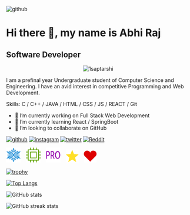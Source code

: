 
![github](https://github.com/abhiraj3070/abhiraj3070/assets/104653715/b4f31934-91da-44cd-bdfd-252cdebe4d99)

# Hi there 👋, my name is Abhi Raj
## Software Developer

<p align="center"> <img src="https://komarev.com/ghpvc/?username=1saptarshi&label=Profile%20views&color=0e75b6&style=flat" alt="1saptarshi" /> </p>

I am a prefinal year Undergraduate student of Computer Science and Engineering. I have an avid interest in competitive Programming and Web Development.

Skills: C / C++ / JAVA / HTML / CSS / JS / REACT / Git 

- 🔭 I’m currently working on Full Stack Web Development 
- 🌱 I’m currently learning React / SpringBoot 
- 👯 I’m looking to collaborate on GitHub 


[<img src='https://cdn.jsdelivr.net/npm/simple-icons@3.0.1/icons/github.svg' alt='github' height='40'>](https://github.com/abhiraj3070)  [<img src='https://cdn.jsdelivr.net/npm/simple-icons@3.0.1/icons/instagram.svg' alt='instagram' height='40'>](https://www.instagram.com/abhiraj3070/)  [<img src='https://cdn.jsdelivr.net/npm/simple-icons@3.0.1/icons/twitter.svg' alt='twitter' height='40'>](https://twitter.com/abhiraj3070)  [<img src='https://cdn.jsdelivr.net/npm/simple-icons@3.0.1/icons/reddit.svg' alt='Reddit' height='40'>](https://www.reddit.com/user/abhiraj3070)  

<a href='https://archiveprogram.github.com/'><img src='https://raw.githubusercontent.com/acervenky/animated-github-badges/master/assets/acbadge.gif' width='40' height='40'></a> <a href='https://docs.github.com/en/developers'><img src='https://raw.githubusercontent.com/acervenky/animated-github-badges/master/assets/devbadge.gif' width='40' height='40'></a> <a href='https://github.com/pricing'><img src='https://raw.githubusercontent.com/acervenky/animated-github-badges/master/assets/pro.gif' width='40' height='40'></a> <a href='https://stars.github.com/'><img src='https://raw.githubusercontent.com/acervenky/animated-github-badges/master/assets/starbadge.gif' width='35' height='35'></a> <a href='https://docs.github.com/en/github/supporting-the-open-source-community-with-github-sponsors'><img src='https://raw.githubusercontent.com/acervenky/animated-github-badges/master/assets/sponsorbadge.gif' width='35' height='35'></a> 

[![trophy](https://github-profile-trophy.vercel.app/?username=abhiraj3070)](https://github.com/ryo-ma/github-profile-trophy)

[![Top Langs](https://github-readme-stats.vercel.app/api/top-langs/?username=abhiraj3070)](https://github.com/anuraghazra/github-readme-stats)

![GitHub stats](https://github-readme-stats.vercel.app/api?username=abhiraj3070&show_icons=true)  

![GitHub streak stats](https://streak-stats.demolab.com/?user=abhiraj3070)  

